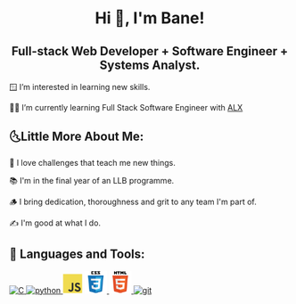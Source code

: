 <h1 align="center">Hi 👋, I'm Bane!</a></h1>
<h2 align="center">Full-stack Web Developer + Software Engineer + Systems Analyst.</h2>
<p>🪟 I’m interested in learning new skills.</p>
<p>🧑‍💻 I’m currently learning Full Stack Software Engineer with <a href="https://www.alxafrica.com/" target="_blank" rel="noreferrer">ALX</a></p>

## 🌜Little More About Me:
<p>
🤔 I love challenges that teach me new things.</p>
<p>📚 I'm in the final year of an LLB programme.</p>
<p>🪵 I bring dedication, thoroughness and grit to any team I'm part of.</p>
<p>✍️ I'm good at what I do.
 </p>
 
 
## 🚀 Languages and Tools:
<a href="https://www.alxafrica.com/" target="_blank" rel="noreferrer"> <img src="https://png2.cleanpng.com/sh/b9bd0806d6463ef23c188b0cb10b235a/L0KzQYi4UsE4N5M5fJGAYUO5SYa7hMQxapZmSpC5N0O4Q4S9VsE2OWQ6SqgBMEW1Roa5TwBvbz==/5a36954d40bea2.0735336615135266052652.png" alt="C" width="40" height="40"/> </a> 
<a href="https://www.coursera.org/" target="_blank" rel="noreferrer"> <img src="https://freepngimg.com/thumb/python_logo/6-2-python-logo-free-png-image.png" alt="python" width="40" height="40"/> </a> 
<a href="https://developer.mozilla.org/en-US/docs/Web/JavaScript" target="_blank" rel="noreferrer"> <img src="https://raw.githubusercontent.com/devicons/devicon/master/icons/javascript/javascript-original.svg" alt="javascript" height="35"/></a>
<a href="https://www.w3schools.com/css/" target="_blank" rel="noreferrer"> <img src="https://raw.githubusercontent.com/devicons/devicon/master/icons/css3/css3-original-wordmark.svg" alt="css3" width="40" height="40"/> </a>
<a href="https://www.w3.org/html/" target="_blank" rel="noreferrer"> <img src="https://raw.githubusercontent.com/devicons/devicon/master/icons/html5/html5-original-wordmark.svg" alt="html5" width="40" height="40"/> </a>
<a href="https://git-scm.com/" target="_blank" rel="noreferrer"> <img src="https://www.vectorlogo.zone/logos/git-scm/git-scm-icon.svg" alt="git" width="40" height="35"/> </a>
